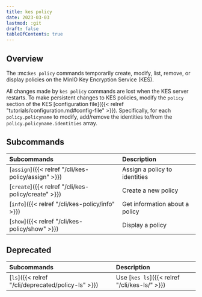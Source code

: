 ```yaml
---
title: kes policy
date: 2023-03-03
lastmod: :git
draft: false
tableOfContents: true
---
```


## Overview


The :mc:`kes policy` commands temporarily create, modify, list, remove, or display policies on the MinIO Key Encryption Service (KES). 

All changes made by `kes policy` commands are lost when the KES server restarts. 
To make persistent changes to KES policies, modify the `policy` section of the KES [configuration file]({{< relref "tutorials/configuration.md#config-file" >}}).
 Specifically, for each `policy.policyname` to modify, add/remove the identities to/from the `policy.policyname.identities` array.

## Subcommands

|Subcommands                                         |Description                     |
|:---------------------------------------------------|:-------------------------------|
|[`assign`]({{< relref "/cli/kes-policy/assign" >}}) |Assign a policy to identities   |
|[`create`]({{< relref "/cli/kes-policy/create" >}}) |Create a new policy             |
|[`info`]({{< relref "/cli/kes-policy/info" >}})     |Get information about a policy  |
|[`show`]({{< relref "/cli/kes-policy/show" >}})     |Display a policy                |


## Deprecated

|Subcommands                                        |Description                                    |
|:--------------------------------------------------|:----------------------------------------------|
|[`ls`]({{< relref "/cli/deprecated/policy-ls" >}}) | Use [`kes ls`]({{< relref "/cli/kes-ls/" >}}) |